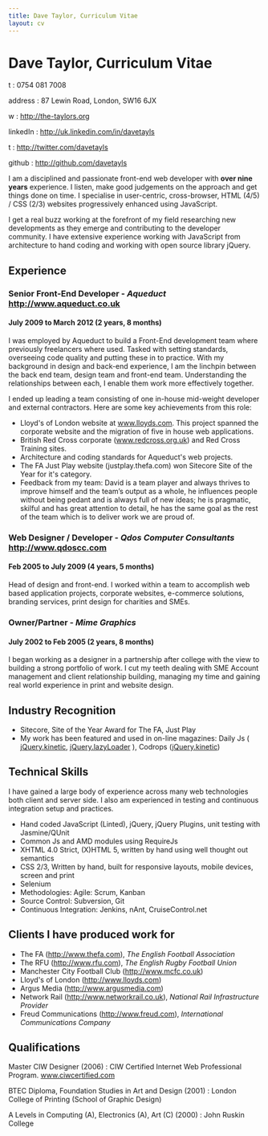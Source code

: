 ```yaml
---
title: Dave Taylor, Curriculum Vitae
layout: cv
---
```


Dave Taylor, Curriculum Vitae
===========

t
: 0754 081 7008     		

address
: 87 Lewin Road, London, SW16 6JX 

w
: <http://the-taylors.org>

linkedIn
: <http://uk.linkedin.com/in/davetayls>

t
: <http://twitter.com/davetayls>

github
: <http://github.com/davetayls>

I am a disciplined and passionate front-end web developer with **over nine years**
experience.  I listen, make good judgements on the approach and get things
done on time. I specialise in user-centric, cross-browser, HTML (4/5) / CSS
(2/3) websites progressively enhanced using JavaScript.

I get a real buzz working at the forefront of my field researching
new developments as they emerge and contributing to the developer community.  I
have extensive experience working with JavaScript from architecture to hand
coding and working with open source  library jQuery.

Experience
----------

### Senior Front-End Developer - _Aqueduct_ <http://www.aqueduct.co.uk>
#### July 2009 to March 2012 (2 years, 8 months)

I was employed by Aqueduct to build a Front-End development team where previously freelancers where used. Tasked with setting standards, overseeing code quality and putting these in to practice. With my background in design and back-end experience, I am the linchpin between the back end team, design team and front-end team. Understanding the relationships between each, I enable them work more effectively together. 

I ended up leading a team consisting of one in-house mid-weight developer and external contractors. Here are some key achievements from this role:

 - Lloyd's of London website at www.lloyds.com. This project spanned the corporate website and the migration of five in house web applications. 
 - British Red Cross corporate (www.redcross.org.uk) and Red Cross Training sites. 
 - Architecture and coding standards for Aqueduct's web
projects. 
 - The FA Just Play website (justplay.thefa.com) won Sitecore Site of the Year for it's category.
 - Feedback from my team: David is a team player and always thrives to improve himself and the team’s output as a whole, he influences people without being pedant and is always full of new ideas; he is pragmatic, skilful and has great attention to detail, he has the same goal as the rest of the team which is to deliver work we are proud of.

### Web Designer / Developer - _Qdos Computer Consultants_ <http://www.qdoscc.com>
#### Feb 2005 to July 2009 (4 years, 5 months)
 
Head of design and front-end. I worked within a team to accomplish web based application projects, corporate websites, e-commerce solutions, branding services, print design for charities and SMEs. 

### Owner/Partner - _Mime Graphics_
#### July 2002 to Feb 2005 (2 years, 8 months)

I began working as a designer in a partnership after college with the view to building a strong portfolio of work. I cut my teeth dealing with SME Account management and client relationship building, managing my time and gaining real world experience in print and website design.

Industry Recognition
--- 

 - Sitecore, Site of the Year Award for The FA, Just Play
 - My work has been featured and used in on-line magazines: Daily Js (
[jQuery.kinetic](http://dailyjs.com/2011/08/09/jquery-roundup/),
[jQuery.lazyLoader](http://dailyjs.com/2012/01/31/jquery-roundup/)
), 
Codrops ([jQuery.kinetic](http://tympanus.net/codrops/2011/10/07/draggable-image-boxes-grid/))

Technical Skills
---

I have gained a large body of experience across many web technologies both client and server side. I also am experienced in testing and continuous integration setup and practices.

 - Hand coded JavaScript (Linted), jQuery, jQuery Plugins, unit testing with Jasmine/QUnit
 - Common Js and AMD modules using RequireJs
 - XHTML 4.0 Strict, (X)HTML 5, written by hand using well thought out semantics
 - CSS 2/3, Written by hand, built for responsive layouts, mobile devices, screen and print
 - Selenium
 - Methodologies: Agile: Scrum, Kanban
 - Source Control: Subversion, Git
 - Continuous Integration: Jenkins, nAnt, CruiseControl.net

Clients I have produced work for
---

 - The FA (<http://www.thefa.com>), _The English Football Association_
 - The RFU (<http://www.rfu.com>), _The English Rugby Football Union_
 - Manchester City Football Club (<http://www.mcfc.co.uk>) 
 - Lloyd's of London (<http://www.lloyds.com>)
 - Argus Media (<http://www.argusmedia.com>)
 - Network Rail (<http://www.networkrail.co.uk>), _National Rail Infrastructure Provider_
 - Freud Communications (<http://www.freud.com>), _International Communications Company_


Qualifications
---

Master CIW Designer (2006)
: CIW Certified Internet Web Professional Program. www.ciwcertified.com 

BTEC Diploma, Foundation Studies in Art and Design (2001)
: London College of Printing (School of Graphic Design)

A Levels in Computing (A), Electronics (A), Art (C) (2000)
: John Ruskin College



